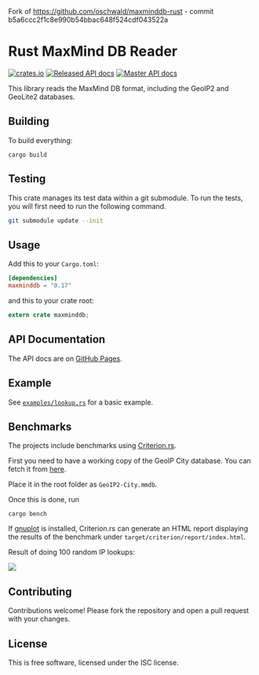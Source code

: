 Fork of https://github.com/oschwald/maxminddb-rust - commit b5a6ccc2f1c8e990b54bbac648f524cdf043522a

# Rust MaxMind DB Reader #

[![crates.io](	https://img.shields.io/crates/v/maxminddb.svg)](https://crates.io/crates/maxminddb) [![Released API docs](https://docs.rs/maxminddb/badge.svg)](http://docs.rs/maxminddb) [![Master API docs](https://img.shields.io/badge/docs-master-green.svg)](https://oschwald.github.io/maxminddb-rust/)

This library reads the MaxMind DB format, including the GeoIP2 and GeoLite2
databases.

## Building ##

To build everything:

```
cargo build
```

## Testing ##

This crate manages its test data within a git submodule.
To run the tests, you will first need to run the following command.

```bash
git submodule update --init
```

## Usage ##

Add this to your `Cargo.toml`:

```toml
[dependencies]
maxminddb = "0.17"
```

and this to your crate root:

```rust
extern crate maxminddb;
```

## API Documentation ##

The API docs are on [GitHub Pages](http://oschwald.github.io/maxminddb-rust/maxminddb/struct.Reader.html).

## Example ##

See [`examples/lookup.rs`](https://github.com/oschwald/maxminddb-rust/blob/master/examples/lookup.rs) for a basic example.

## Benchmarks ##

The projects include benchmarks using [Criterion.rs](https://github.com/bheisler/criterion.rs).

First you need to have a working copy of the GeoIP City database.
You can fetch it from [here](https://dev.maxmind.com/geoip/geoip2/geolite2/).

Place it in the root folder as `GeoIP2-City.mmdb`.

Once this is done, run

```
cargo bench
```

If [gnuplot](http://www.gnuplot.info/) is installed, Criterion.rs can generate
an HTML report displaying the results of the benchmark under
`target/criterion/report/index.html`.

Result of doing 100 random IP lookups:

![](/assets/pdf_small.svg)

## Contributing ##

Contributions welcome! Please fork the repository and open a pull request
with your changes.

## License ##

This is free software, licensed under the ISC license.

